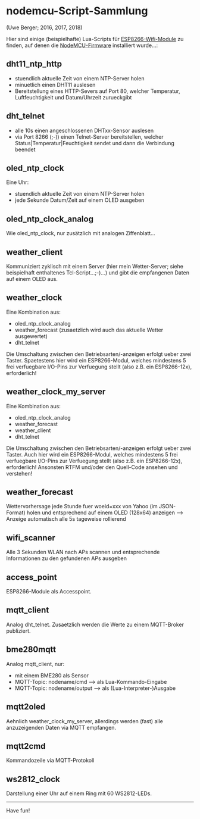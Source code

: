 # nodemcu-Script-Sammlung
(Uwe Berger; 2016, 2017, 2018)

Hier sind einige (beispielhafte) Lua-Scripts für 
[ESP8266-Wifi-Module](http://bralug.de/wiki/ESP8266_mit_NodeMcu) 
zu finden, auf denen die [NodeMCU-Firmware](https://github.com/nodemcu/nodemcu-firmware) installiert
wurde...:


## dht11_ntp_http
- stuendlich aktuelle Zeit von einem NTP-Server holen
- minuetlich einen DHT11 auslesen
- Bereitstellung eines HTTP-Severs auf Port 80, welcher
  Temperatur, Luftfeuchtigkeit und Datum/Uhrzeit zurueckgibt

## dht_telnet
- alle 10s einen angeschlossenen DHTxx-Sensor auslesen
- via Port 8266 (;-)) einen Telnet-Server bereitstellen, welcher
  Status|Temperatur|Feuchtigkeit
  sendet und dann die Verbindung beendet

## oled_ntp_clock
Eine Uhr:
- stuendlich aktuelle Zeit von einem NTP-Server holen
- jede Sekunde Datum/Zeit auf einem OLED ausgeben

## oled_ntp_clock_analog
Wie oled_ntp_clock, nur zusätzlich mit analogen Ziffenblatt...

## weather_client
Kommuniziert zyklisch mit einem Server (hier mein Wetter-Server;
siehe beispielhaft enthaltenes Tcl-Script...;-)...) 
und gibt die empfangenen Daten auf einem OLED aus.

## weather_clock
Eine Kombination aus:
- oled_ntp_clock_analog
- weather_forecast (zusaetzlich wird auch das aktuelle Wetter ausgewertet)
- dht_telnet

Die Umschaltung zwischen den Betriebsarten/-anzeigen erfolgt ueber zwei Taster. Spaetestens
hier wird ein ESP8266-Modul, welches mindestens 5 frei verfuegbare I/O-Pins zur 
Verfuegung stellt (also z.B. ein ESP8266-12x), erforderlich!

## weather_clock_my_server
Eine Kombination aus:
- oled_ntp_clock_analog
- weather_forecast
- weather_client
- dht_telnet

Die Umschaltung zwischen den Betriebsarten/-anzeigen erfolgt ueber zwei Taster. Auch 
hier wird ein ESP8266-Modul, welches mindestens 5 frei verfuegbare I/O-Pins zur 
Verfuegung stellt (also z.B. ein ESP8266-12x), erforderlich! 
Ansonsten RTFM und/oder den Quell-Code ansehen und verstehen!

## weather_forecast
Wettervorhersage jede Stunde fuer woeid=xxx von Yahoo (im JSON-Format)
holen und entsprechend auf einem OLED (128x64) anzeigen --> Anzeige 
automatisch alle 5s tageweise rollierend

## wifi_scanner
Alle 3 Sekunden WLAN nach APs scannen und entsprechende Informationen zu 
den gefundenen APs ausgeben
  
## access_point
ESP8266-Module als Accesspoint.
  
## mqtt_client
Analog dht_telnet. Zusaetzlich werden die Werte zu einem MQTT-Broker
publiziert.

## bme280mqtt
Analog mqtt_client, nur:
- mit einem BME280 als Sensor
- MQTT-Topic: nodename/cmd    --> als Lua-Kommando-Eingabe
- MQTT-Topic: nodename/output --> als (Lua-Interpreter-)Ausgabe

## mqtt2oled
Aehnlich weather_clock_my_server, allerdings werden (fast) alle anzuzeigenden
Daten via MQTT empfangen.
  
## mqtt2cmd
Kommandozeile via MQTT-Protokoll

## ws2812_clock
Darstellung einer Uhr auf einem Ring mit 60 WS2812-LEDs.

---------  
Have fun!
